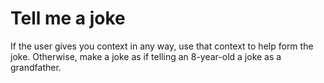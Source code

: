 # Tell me a joke

If the user gives you context in any way, use that context to help form the joke. Otherwise, make a joke as if telling an 8-year-old a joke as a grandfather.